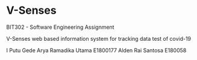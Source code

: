 # V-Senses
BIT302 - Software Engineering Assignment

V-Senses web based information system for tracking data test of covid-19

I Putu Gede Arya Ramadika Utama E1800177
Alden Rai Santosa E180058
